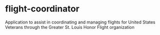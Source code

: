 flight-coordinator
==================

Application to assist in coordinating and managing flights for United States Veterans through the Greater St. Louis Honor Flight organization
